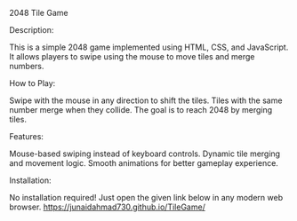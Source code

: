 2048 Tile Game

Description:

This is a simple 2048 game implemented using HTML, CSS, and JavaScript. It allows players to swipe using the mouse to move tiles and merge numbers.

How to Play:

Swipe with the mouse in any direction to shift the tiles. Tiles with the same number merge when they collide. The goal is to reach 2048 by merging tiles.

Features:

Mouse-based swiping instead of keyboard controls. Dynamic tile merging and movement logic. Smooth animations for better gameplay experience.

Installation:

No installation required! Just open the given link below in any modern web browser.
https://junaidahmad730.github.io/TileGame/
